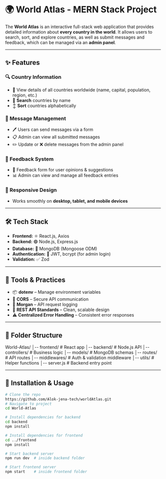 # 🌍 World Atlas - MERN Stack Project

The **World Atlas** is an interactive full-stack web application that provides detailed information about **every country in the world**. It allows users to search, sort, and explore countries, as well as submit messages and feedback, which can be managed via an **admin panel**.

---

## ✨ Features

### 🔍 Country Information
- 📜 View details of all countries worldwide (name, capital, population, region, etc.)  
- 🔎 **Search** countries by name  
- ↕ **Sort** countries alphabetically  

### 📨 Message Management
- 🖊 Users can send messages via a form  
- 📋 Admin can view all submitted messages  
- ✏️ Update or ❌ delete messages from the admin panel  

### 💬 Feedback System
- 📝 Feedback form for user opinions & suggestions  
- 📊 Admin can view and manage all feedback entries  

### 📱 Responsive Design
- Works smoothly on **desktop, tablet, and mobile devices**  

---

## 🛠 Tech Stack

- **Frontend:** ⚛ React.js, Axios  
- **Backend:** 🟢 Node.js, Express.js  
- **Database:** 🍃 MongoDB (Mongoose ODM)  
- **Authentication:** 🔐 JWT, bcrypt (for admin login)  
- **Validation:** ✅ Zod 

---

## 🧰 Tools & Practices

- 📦 **dotenv** – Manage environment variables  
- 🔄 **CORS** – Secure API communication  
- 📜 **Morgan** – API request logging  
- 📏 **REST API Standards** – Clean, scalable design  
- ⚠ **Centralized Error Handling** – Consistent error responses  

---
## 📂 Folder Structure

World-Atlas/
│-- frontend/ # React app
│-- backend/ # Node.js API
│-- controllers/ # Business logic
│-- models/ # MongoDB schemas
│-- routes/ # API routes
│-- middlewares/ # Auth & validation middleware
│-- utils/ # Helper functions
│-- server.js # Backend entry point


---

## 🚀 Installation & Usage

```bash
# Clone the repo
https://github.com/Alok-jena-tech/worldAtlas.git
# Navigate to project
cd World-Atlas

# Install dependencies for backend
cd backend
npm install

# Install dependencies for frontend
cd ../frontend
npm install

# Start backend server
npm run dev  # inside backend folder

# Start frontend server
npm start    # inside frontend folder






